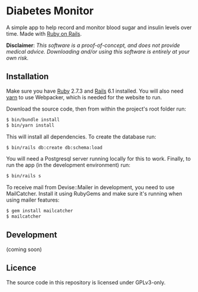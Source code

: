 # Diabetes Monitor

A simple app to help record and monitor blood sugar and insulin levels over time. Made with [Ruby on Rails](https://rubyonrails.org/).

**Disclaimer**: *This software is a proof-of-concept, and does not provide medical advice. Downloading and/or using this software is entirely at your own risk.*

## Installation

Make sure you have [Ruby](https://www.ruby-lang.org/) 2.7.3 and [Rails](https://rubyonrails.org/) 6.1 installed. You will also need [yarn](https://yarnpkg.com) to use Webpacker, which is needed for the website to run.

Download the source code, then from within the project's root folder run:

```bash
$ bin/bundle install
$ bin/yarn install
```

This will install all dependencies. To create the database run:

```bash
$ bin/rails db:create db:schema:load
```

You will need a Postgresql server running locally for this to work. Finally, to run the app (in the development environment) run:

```bash
$ bin/rails s
```

To receive mail from Devise::Mailer in development, you need to use MailCatcher. Install it using RubyGems and make sure it's running when using mailer features:

```bash
$ gem install mailcatcher
$ mailcatcher
```

## Development

(coming soon)

## Licence

The source code in this repository is licensed under GPLv3-only.
